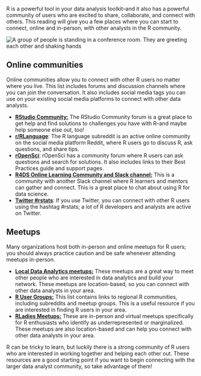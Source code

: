 
R is a powerful tool in your data analysis toolkit–and it also has a powerful community of users who are excited to share, collaborate, and connect with others. This reading will give you a few places where you can start to connect, online and in-person, with other analysts in the R community.

![A group of people is standing in a conference room. They are greeting each other and shaking hands](https://d3c33hcgiwev3.cloudfront.net/imageAssetProxy.v1/maluE2MKSTWpbhNjCok1rw_171e819085bc44b5aac6e6ddd6388839_Screen-Shot-2021-04-13-at-4.12.47-PM.png?expiry=1629072000000&hmac=-vMO9b-EpP4BXXsA5ngZfL5vTyqZS_E6r1IErNtZtqg)

## Online communities

Online communities allow you to connect with other R users no matter where you live. This list includes forums and discussion channels where you can join the conversation. It also includes social media tags you can use on your existing social media platforms to connect with other data analysts. 

-   [**RStudio Community:**](https://community.rstudio.com/ "This link takes you to the RStudio Community home page.") The RStudio Community forum is a great place to get help and find solutions to challenges you have with R–and maybe help someone else out, too!
-   [**r/RLanguage**](https://www.reddit.com/r/Rlanguage/ "This link takes you to the Rlanguage subreddit dedicated to the R programming language topic."): The R language subreddit is an active online community on the social media platform Reddit, where R users go to discuss R, ask questions, and share tips. 
-   [**rOpenSci**](https://discuss.ropensci.org/ "This link takes you to the rOpenSci discussion forums."): rOpenSci has a community forum where R users can ask questions and search for solutions. It also includes links to their Best Practices guide and support pages. 
-   [**R4DS Online Learning Community and Slack channel:**](https://www.rfordatasci.com/ "This link takes you to the R for Data Science Online Learning Community and Slack channel.") This is a community with another Slack channel where R learners and mentors can gather and connect. This is a great place to chat about using R for data science. 
-   [**Twitter #rstats**](https://twitter.com/hashtag/rstats?lang=en "This link takes you to Twitter posts tagged with the #rstats hashtag."): If you use Twitter, you can connect with other R users using the hashtag #rstats; a lot of R developers and analysts are active on Twitter. 

## Meetups

Many organizations host both in-person and online meetups for R users; you should always practice caution and be safe whenever attending meetups in-person. 

-   [**Local Data Analytics meetups:**](https://www.meetup.com/topics/data-analytics/ "This link takes you to Meetup's Data Analytics groups page.") These meetups are a great way to meet other people who are interested in data analytics and build your network. These meetups are location-based, so you can connect with other data analysts in your area. 
-   [**R User Groups:**](https://jumpingrivers.github.io/meetingsR/r-user-groups.html "This link takes you to a list of R user groups, conferences, and meetings by country.") This list contains links to regional R communities, including subreddits and meetup groups. This is a useful resource if you are interested in finding R users in your area. 
-   [**RLadies Meetups:**](https://www.meetup.com/pro/rladies "This link takes you to Meetup's R-Ladies groups page.") These are in-person and virtual meetups specifically for R enthusiasts who identify as underrepresented or marginalized. These meetups are also location-based and can help you connect with other data analysts in your area. 

R can be tricky to learn, but luckily there is a strong community of R users who are interested in working together and helping each other out. These resources are a good starting point if you want to begin connecting with the larger data analyst community, so take advantage of them!